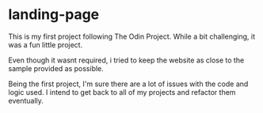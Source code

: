 # landing-page

This is my first project following The Odin Project.
While a bit challenging, it was a fun little project.

Even though it wasnt required, i tried to keep the website as close to the sample provided as possible.

Being the first project, I'm sure there are a lot of issues with the code and logic used. I intend to get 
back to all of my projects and refactor them eventually. 

